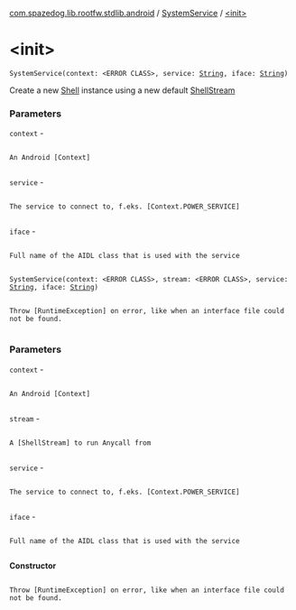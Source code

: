 [com.spazedog.lib.rootfw.stdlib.android](../index.md) / [SystemService](index.md) / [&lt;init&gt;](.)

# &lt;init&gt;

`SystemService(context: <ERROR CLASS>, service: `[`String`](https://kotlinlang.org/api/latest/jvm/stdlib/kotlin/-string/index.html)`, iface: `[`String`](https://kotlinlang.org/api/latest/jvm/stdlib/kotlin/-string/index.html)`)`

Create a new [Shell](#) instance using a new default [ShellStream](#)

### Parameters

`context` -

```

```
    An Android [Context]
```

```

`service` -

```

```
    The service to connect to, f.eks. [Context.POWER_SERVICE]
```

```

`iface` -

```

```
    Full name of the AIDL class that is used with the service
```

```

`SystemService(context: <ERROR CLASS>, stream: <ERROR CLASS>, service: `[`String`](https://kotlinlang.org/api/latest/jvm/stdlib/kotlin/-string/index.html)`, iface: `[`String`](https://kotlinlang.org/api/latest/jvm/stdlib/kotlin/-string/index.html)`)`

```

```
    Throw [RuntimeException] on error, like when an interface file could not be found.
```

```

### Parameters

`context` -

```

```
    An Android [Context]
```

```

`stream` -

```

```
    A [ShellStream] to run Anycall from
```

```

`service` -

```

```
    The service to connect to, f.eks. [Context.POWER_SERVICE]
```

```

`iface` -

```

```
    Full name of the AIDL class that is used with the service
```

```

**Constructor**

```

```
    Throw [RuntimeException] on error, like when an interface file could not be found.
```

```

